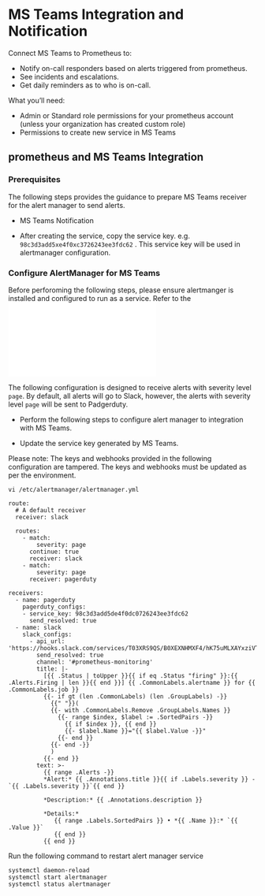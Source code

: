 # MS Teams Integration and Notification
Connect MS Teams to Prometheus to:

* Notify on-call responders based on alerts triggered from prometheus.
* See incidents and escalations.
* Get daily reminders as to who is on-call.

What you’ll need:

 * Admin or Standard role permissions for your prometheus account (unless your organization has created custom role)
 * Permissions to create new service in MS Teams 

## prometheus and MS Teams Integration
### Prerequisites
The following steps provides the guidance to prepare MS Teams receiver for the alert manager to send alerts. 

* MS Teams Notification  
   

* After creating the service, copy the service key. e.g. `98c3d3add5xe4f0xc3726243ee3fdc62` . This service key will be used in alertmanager configuration.

### Configure AlertManager for MS Teams

Before perforoming the following steps, please ensure alertmanger is installed and configured to run as a service. Refer to the ![alertmanger installation guide](./Prometheus_Monitor_configuration_and_alerting.md)

The following configuration is designed to receive alerts with severity level `page`. By default, all alerts will go to Slack, however, the alerts with severity level `page` will be sent to Padgerduty.

* Perform the following steps to configure alert manager to integration with MS Teams. 

* Update the service key generated by MS Teams.

Please note: The keys and webhooks provided in the following configuration are tampered. The keys and webhooks must be updated as per the environment.

```
vi /etc/alertmanager/alertmanager.yml
```

```
route:
  # A default receiver
  receiver: slack

  routes:
    - match:
        severity: page
      continue: true
      receiver: slack
    - match:
        severity: page
      receiver: pagerduty

receivers:
  - name: pagerduty
    pagerduty_configs:
    - service_key: 98c3d3add5de4f0dc0726243ee3fdc62
      send_resolved: true
  - name: slack
    slack_configs:
      - api_url: 'https://hooks.slack.com/services/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'
        send_resolved: true
        channel: '#prometheus-monitoring'
        title: |-
          [{{ .Status | toUpper }}{{ if eq .Status "firing" }}:{{ .Alerts.Firing | len }}{{ end }}] {{ .CommonLabels.alertname }} for {{ .CommonLabels.job }}
          {{- if gt (len .CommonLabels) (len .GroupLabels) -}}
            {{" "}}(
            {{- with .CommonLabels.Remove .GroupLabels.Names }}
              {{- range $index, $label := .SortedPairs -}}
                {{ if $index }}, {{ end }}
                {{- $label.Name }}="{{ $label.Value -}}"
              {{- end }}
            {{- end -}}
            )
          {{- end }}
        text: >-
          {{ range .Alerts -}}
          *Alert:* {{ .Annotations.title }}{{ if .Labels.severity }} - `{{ .Labels.severity }}`{{ end }}

          *Description:* {{ .Annotations.description }}

          *Details:*
             {{ range .Labels.SortedPairs }} • *{{ .Name }}:* `{{ .Value }}`
             {{ end }}
          {{ end }}
```

Run the following command to restart alert manager service

```
systemctl daemon-reload
systemctl start alertmanager
systemctl status alertmanager
```
